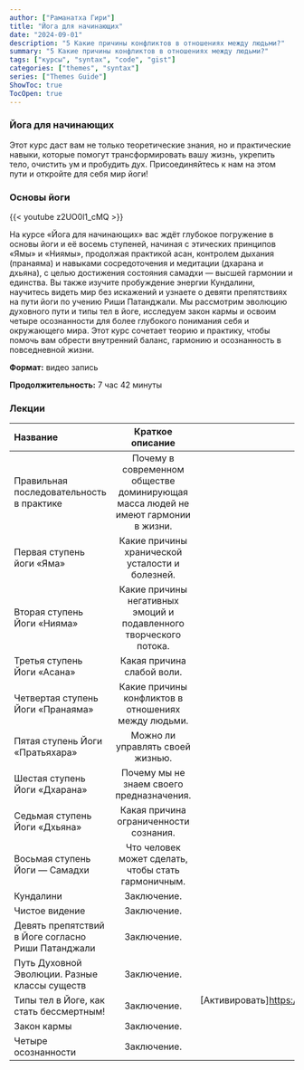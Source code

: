 ```yaml
---
author: ["Раманатха Гири"]
title: "Йога для начинающих"
date: "2024-09-01"
description: "5 Какие причины конфликтов в отношениях между людьми?"
summary: "5 Какие причины конфликтов в отношениях между людьми?"
tags: ["курсы", "syntax", "code", "gist"]
categories: ["themes", "syntax"]
series: ["Themes Guide"]
ShowToc: true
TocOpen: true
---
```


### Йога для начинающих

Этот курс даст вам не только теоретические знания, но и практические навыки, которые помогут трансформировать вашу жизнь, укрепить тело, очистить ум и пробудить дух. Присоединяйтесь к нам на этом пути и откройте для себя мир йоги! 

### Основы йоги

{{< youtube z2UO0l1_cMQ >}}

На курсе «Йога для начинающих» вас ждёт глубокое погружение в основы йоги и её восемь ступеней, начиная с этических принципов «Ямы» и «Ниямы», продолжая практикой асан, контролем дыхания (пранаяма) и навыками сосредоточения и медитации (дхарана и дхьяна), с целью достижения состояния самадхи — высшей гармонии и единства. Вы также изучите пробуждение энергии Кундалини, научитесь видеть мир без искажений и узнаете о девяти препятствиях на пути йоги по учению Риши Патанджали. Мы рассмотрим эволюцию духовного пути и типы тел в йоге, исследуем закон кармы и освоим четыре осознанности для более глубокого понимания себя и окружающего мира. Этот курс сочетает теорию и практику, чтобы помочь вам обрести внутренний баланс, гармонию и осознанность в повседневной жизни.


**Формат:** видео запись

**Продолжительность:** 7 час 42 минуты


### Лекции

| Название         | Краткое описание          | Контент                      |
| :--------------- | :--------------: | -------------------------: |
| Правильная последовательность в практике | Почему в современном обществе доминирующая масса людей не имеют гармонии в жизни. | [Бесплатно](https://www.youtube.com/embed/z2UO0l1_cMQ) |
| Первая ступень йоги «Яма» | Какие причины хранической усталости и болезней. | [Бесплатно](https://www.youtube.com/embed/V88rypVVqmY) |
| Вторая ступень Йоги «Нияма» | Какие причины негативных эмоций и подавленного творческого потока. | [Бесплатно](https://www.youtube.com/embed/f5vn84tNEGM) |
| Третья ступень Йоги «Асана» | Какая причина слабой воли. | [Активировать](https://prosvetlenie.pro/wpm/yoga/asana/) |
| Четвертая ступень Йоги «Пранаяма» | Какие причины конфликтов в отношениях между людьми. | [Активировать](https://prosvetlenie.pro/wpm/yoga/pranayama/) |
| Пятая ступень Йоги «Пратьяхара» | Можно ли управлять своей жизнью. | [Активировать](https://prosvetlenie.pro/wpm/yoga/pratyahara/) |
| Шестая ступень Йоги «Дхарана» | Почему мы не знаем своего предназначения. | [Активировать](https://prosvetlenie.pro/wpm/yoga/dharana/) |
| Седьмая ступень Йоги «Дхьяна» | Какая причина ограниченности сознания. | [Активировать](https://prosvetlenie.pro/wpm/yoga/dhyana/) |
| Восьмая ступень Йоги — Самадхи | Что человек может сделать, чтобы стать гармоничным. | [Активировать](https://prosvetlenie.pro/wpm/yoga/samadhi/) |
| Кундалини | Заключение. | [Активировать](https://prosvetlenie.pro/wpm/yoga/kundalini/) |
| Чистое видение | Заключение. | [Активировать](https://prosvetlenie.pro/wpm/yoga/chistoe-videnie/) |
| Девять препятствий в Йоге согласно Риши Патанджали | Заключение. | [Активировать](hhttps://prosvetlenie.pro/wpm/yoga/prepyatstviya/) |
| Путь Духовной Эволюции. Разные классы существ | Заключение. | [Активировать](https://prosvetlenie.pro/wpm/yoga/put-duhovnoy-yevolyucii/) |
| Типы тел в Йоге, как стать бессмертным! | Заключение. | [Активировать]https://prosvetlenie.pro/wpm/yoga/tipy-tel-v-yoge/) |
| Закон кармы | Заключение. | [Активировать](https://prosvetlenie.pro/wpm/yoga/zakon-karmy/) |
| Четыре осознанности | Заключение. | [Активировать](https://prosvetlenie.pro/wpm/yoga/chetyre-osoznannosti/) |

